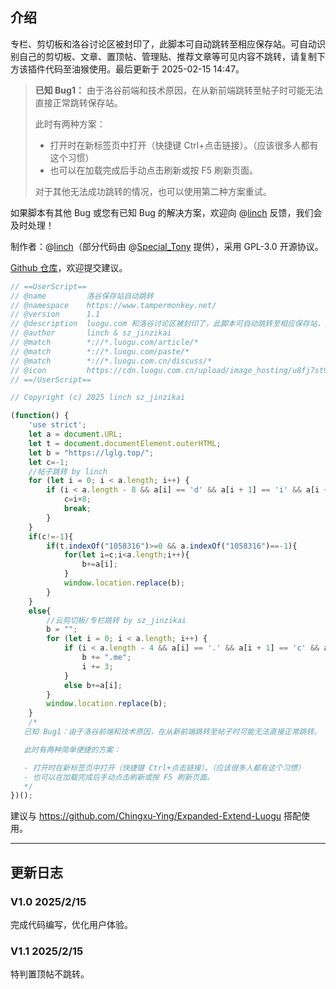## 介绍
专栏、剪切板和洛谷讨论区被封印了，此脚本可自动跳转至相应保存站。可自动识别自己的剪切板、文章、置顶帖、管理贴、推荐文章等可见内容不跳转，请复制下方该插件代码至油猴使用。最后更新于 2025-02-15 14:47。

> **已知 Bug1：**
> 由于洛谷前端和技术原因，在从新前端跳转至帖子时可能无法直接正常跳转保存站。
> 
> 此时有两种方案：
> 
> - 打开时在新标签页中打开（快捷键 Ctrl+点击链接）。（应该很多人都有这个习惯）
> - 也可以在加载完成后手动点击刷新或按 F5 刷新页面。
> 
> 对于其他无法成功跳转的情况，也可以使用第二种方案重试。

如果脚本有其他 Bug 或您有已知 Bug 的解决方案，欢迎向 @[linch](https://www.luogu.com.cn/user/737242) 反馈，我们会及时处理！

制作者：@[linch](https://www.luogu.com.cn/user/737242)（部分代码由 @[Special_Tony](https://www.luogu.com.cn/user/743373) 提供），采用 GPL-3.0 开源协议。

[Github 仓库](https://github.com/oierlinch/luogutzcj)，欢迎提交建议。

```javascript
// ==UserScript==
// @name         洛谷保存站自动跳转
// @namespace    https://www.tampermonkey.net/
// @version      1.1
// @description  luogu.com 和洛谷讨论区被封印了，此脚本可自动跳转至相应保存站，建议与 https://github.com/Chingxu-Ying/Expanded-Extend-Luogu 搭配使用。产品链接 https://www.cnblogs.com/oierlinch/p/18717023/luogu-jump-plugin。
// @author       linch & sz_jinzikai
// @match        *://*.luogu.com/article/*
// @match        *://*.luogu.com/paste/*
// @match        *://*.luogu.com.cn/discuss/*
// @icon         https://cdn.luogu.com.cn/upload/image_hosting/u8fj7st9.png
// ==/UserScript==

// Copyright (c) 2025 linch sz_jinzikai

(function() {
    'use strict';
    let a = document.URL;
    let t = document.documentElement.outerHTML;
    let b = "https://lglg.top/";
    let c=-1;
    //帖子跳转 by linch
    for (let i = 0; i < a.length; i++) {
        if (i < a.length - 8 && a[i] == 'd' && a[i + 1] == 'i' && a[i + 2] == 's' && a[i + 3] == 'c' && a[i + 4] == 'u' && a[i + 5] == 's' && a[i + 6] == 's' && a[i+7]!='?') {
            c=i+8;
            break;
        }
    }
    if(c!=-1){
        if(t.indexOf("1058316")>=0 && a.indexOf("1058316")==-1){
            for(let i=c;i<a.length;i++){
                b+=a[i];
            }
            window.location.replace(b);
        }
    }
    else{
        //云剪切板/专栏跳转 by sz_jinzikai
        b = "";
        for (let i = 0; i < a.length; i++) {
            if (i < a.length - 4 && a[i] == '.' && a[i + 1] == 'c' && a[i + 2] == 'o' && a[i + 3] == 'm') {
                b += ".me";
                i += 3;
            }
            else b+=a[i];
        }
        window.location.replace(b);
    }
    /*
   已知 Bug1：由于洛谷前端和技术原因，在从新前端跳转至帖子时可能无法直接正常跳转。

   此时有两种简单便捷的方案：

   - 打开时在新标签页中打开（快捷键 Ctrl+点击链接）。（应该很多人都有这个习惯）
   - 也可以在加载完成后手动点击刷新或按 F5 刷新页面。
   */
})();
```
建议与 <https://github.com/Chingxu-Ying/Expanded-Extend-Luogu> 搭配使用。

---

## 更新日志

### V1.0 2025/2/15
完成代码编写，优化用户体验。

### V1.1 2025/2/15
特判置顶帖不跳转。
